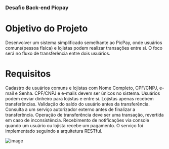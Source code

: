 ### Desafio Back-end Picpay ###

# Objetivo do Projeto #
Desenvolver um sistema simplificado semelhante ao PicPay, onde usuários comuns(pessoa física) e lojistas podem realizar transações entre si. 
O foco será no fluxo de transferência entre dois usuários.

# Requisitos #
Cadastro de usuários comuns e lojistas com Nome Completo, CPF/CNPJ, e-mail e Senha. CPF/CNPJ e e-mails devem ser únicos no sistema.
Usuários podem enviar dinheiro para lojistas e entre si.
Lojistas apenas recebem transferências.
Validação do saldo do usuário antes da transferência.
Consulta a um serviço autorizador externo antes de finalizar a transferência.
Operação de transferência deve ser uma transação, revertida em caso de inconsistência.
Recebimento de notificações via console quando um usuário ou lojista recebe um pagamento.
O serviço foi implementado seguindo a arquitetura RESTful.

![image](https://github.com/user-attachments/assets/c9ef3ede-0d59-44ff-8ac3-5a2149a212c1)

